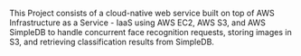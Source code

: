 This Project consists of a cloud-native web service built on top of AWS Infrastructure as a Service - IaaS using  AWS EC2, AWS S3, and  AWS SimpleDB to handle
concurrent face recognition requests, storing images in S3, and retrieving classification results from SimpleDB.
